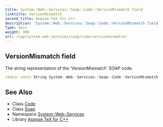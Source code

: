 ```yaml
---
title: System::Web::Services::Soap::Code::VersionMismatch field
linktitle: VersionMismatch
second_title: Aspose.TeX for C++
description: 'System::Web::Services::Soap::Code::VersionMismatch field. The string representation of the ''VersionMismatch'' SOAP code in C++.'
type: docs
weight: 300
url: /cpp/system.web.services/soap/code/versionmismatch/
---
```

## VersionMismatch field


The string representation of the 'VersionMismatch' SOAP code.

```cpp
static const String System::Web::Services::Soap::Code::VersionMismatch
```

## See Also

* Class [Code](../)
* Class [Soap](../../)
* Namespace [System::Web::Services](../../../)
* Library [Aspose.TeX for C++](../../../../)
